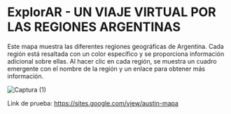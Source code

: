 # ExplorAR - UN VIAJE VIRTUAL POR LAS REGIONES ARGENTINAS
Este mapa muestra las diferentes regiones geográficas de Argentina. Cada región está resaltada con un color específico y se proporciona información adicional sobre ellas.
Al hacer clic en cada región, se muestra un cuadro emergente con el nombre de la región y un enlace para obtener más información.

![Captura (1)](https://github.com/francohilt/mapa-interactivo/assets/63114418/90fcb125-9f9f-4fd2-bfa1-a0563798a740)

Link de prueba: <https://sites.google.com/view/austin-mapa>

